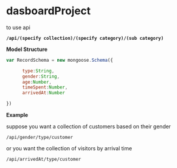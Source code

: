 # dasboardProject

to use api

**`/api/(specify collection)/(specify category)/(sub category)`**

**Model Structure**

```javascript
var RecordSchema = new mongoose.Schema({

      type:String,
      gender:String,
      age:Number,
      timeSpent:Number,
      arrivedAt:Number

})
```

**Example**

suppose you want a collection of customers based on their gender

`/api/gender/type/customer`

or you want the collection of visitors by arrival time

`/api/arrivedAt/type/customer`


